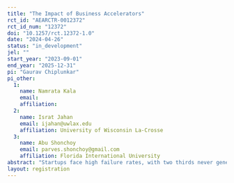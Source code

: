 ```yaml
---
title: "The Impact of Business Accelerators"
rct_id: "AEARCTR-0012372"
rct_id_num: "12372"
doi: "10.1257/rct.12372-1.0"
date: "2024-04-26"
status: "in_development"
jel: ""
start_year: "2023-09-01"
end_year: "2025-12-31"
pi: "Gaurav Chiplunkar"
pi_other:
  1:
    name: Namrata Kala
    email: 
    affiliation: 
  2:
    name: Israt Jahan
    email: ijahan@uwlax.edu
    affiliation: University of Wisconsin La-Crosse
  3:
    name: Abu Shonchoy
    email: parves.shonchoy@gmail.com
    affiliation: Florida International University
abstract: "Startups face high failure rates, with two thirds never generating a positive return. To facilitate growth of high potential startups, business accelerators have emerged in recent years. These accelerators provide a combination of networking opportunities with peer firms and potential funders, as well as some training in pitching and marketing products effectively. However, there is limited causal evidence on the impact of business incubation and accelerator programs on firm survival and growth, especially in developing countries where the marginal returns to these investments could be high. This project aims to test whether business accelerators causally impact firms’ outcomes using a randomized control trial in Bangladesh. "
layout: registration
---
```


